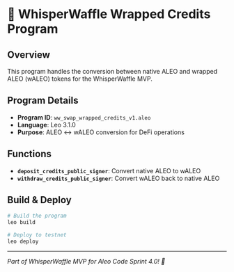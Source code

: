 # 🧇 WhisperWaffle Wrapped Credits Program

## Overview
This program handles the conversion between native ALEO and wrapped ALEO (wALEO) tokens for the WhisperWaffle MVP.

## Program Details
- **Program ID**: `ww_swap_wrapped_credits_v1.aleo`
- **Language**: Leo 3.1.0
- **Purpose**: ALEO ↔ wALEO conversion for DeFi operations

## Functions
- **`deposit_credits_public_signer`**: Convert native ALEO to wALEO
- **`withdraw_credits_public_signer`**: Convert wALEO back to native ALEO

## Build & Deploy
```bash
# Build the program
leo build

# Deploy to testnet
leo deploy
```

---
*Part of WhisperWaffle MVP for Aleo Code Sprint 4.0! 🚀*

